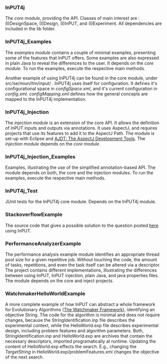 ### InPUT4j

The *core module*, providing the API. Classes of main interest are : (I)DesignSpace, (I)Design, (I)InPUT, and (I)Experiment. All dependencies are included in the lib folder.

### InPUT4j_Examples

The *examples module* contains a couple of minimal examples, presenting some of the features that InPUT offers. Some examples are also expressed in plain Java to reveal the differences to the user. It depends on the *core module*. To run the examples, execute the respective main methods.

Another example of using InPUT4j can be found in the core module, under src/se/miun/itm/input/ . InPUT4j uses itself for configuration. It defines it's configurational space in *configSpace.xml*, and it's current configuration in *config.xml*. *configMapping.xml* defines how the general concepts are mapped to the InPUT4j implementation.

### InPUT4j_Injection

The *injection module* is an extension of the core API. It allows the definition of InPUT inputs and outputs via annotations. It uses AspectJ, and requires projects that use its features to add it to the AspectJ Path.
The module is set-up with Eclipse and [AJDT: The AspectJ Development Tools](http://www.eclipse.org/aaspectj/). The *injection module* depends on the *core module*.

### InPUT4j_Injection_Examples

Examples, illustrating the use of the simplified annotation-based API. The module depends on both, the core and the injection modules. To run the examples, execute the respective main methods.

### InPUT4j_Test

JUnit tests for the InPUT4j core module. Depends on the InPUT4j module.

### StackoverflowExample

The source code that gives a possible solution to the question posted [here](http://stackoverflow.com/questions/6863317/java-configuration-and-dependency-injection-akin-to-springs-ioc-vs-weld-guic) using InPUT.

### PerformanceAnalyzerExample

The performance analysis example module identifies an appropriate thread pool size for a given repetitive job. Without touching the code, the amount of tasks, repetitions, and even the task itself can be altered via a descriptor. The project contains different implementations, illustrating the differences between using InPUT, InPUT injection, plain Java, and java properties files. The module depends on the core and inject projects.

### WatchmakerHelloWorldExample

A more complete example of how InPUT can abstract a whole framework for Evolutionary Algorithms \([The Watchmaker Framework](http://watchmaker.uncommons.org/)\), identifying an objective String. The code for the algorithm is minimal and does not require changes, because the StringIdentification.inp file describes the experimental context, while the HelloWorld.exp file describes experimental design, including problem features and algorithm parameters. Both, StringIdentification.inp and HelloWorld.exp are archives that contain the necessary descriptors, imported programatically at runtime. Updating the content of HelloWorld.exp effects the search. E.g., changing the *TargetString* in HelloWorld.exp/problemFeatures.xml changes the objective of the next search.
